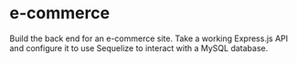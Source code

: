 # e-commerce

Build the back end for an e-commerce site. Take a working Express.js API and configure it to use Sequelize to interact with a MySQL database.

